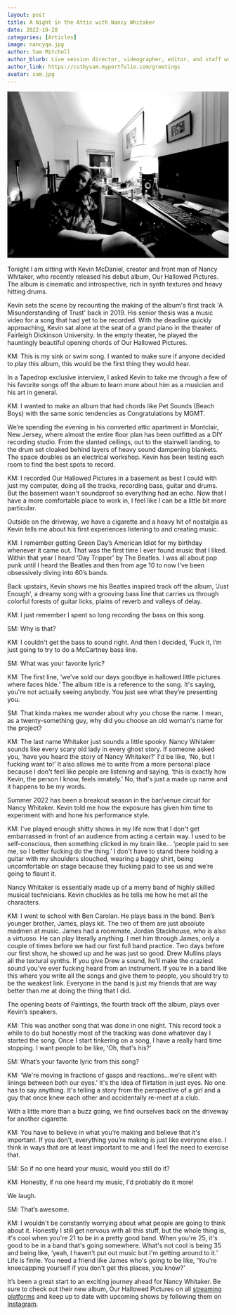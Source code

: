 ```yaml
---
layout: post
title: A Night in the Attic with Nancy Whitaker
date: 2022-10-28
categories: [Articles]
image: nancyqa.jpg
author: Sam Mitchell
author_blurb: Live session director, videographer, editor, and staff writer for Tapedrop since 2019
author_link: https://cutbysam.myportfolio.com/greetings
avatar: sam.jpg
---
```

![nancy qa](/assets/images/posts/nancyqa.jpg)

Tonight I am sitting with Kevin McDaniel, creator and front man of Nancy Whitaker, who recently released his debut album, Our Hallowed Pictures. The album is cinematic and introspective, rich in synth textures and heavy hitting drums.

Kevin sets the scene by recounting the making of the album's first track 'A Misunderstanding of Trust' back in 2019. His senior thesis was a music video for a song that had yet to be recorded. With the deadline quickly approaching,  Kevin sat alone at the seat of a grand piano in the theater of Fairleigh Dickinson University. In the empty theater, he played the hauntingly beautiful opening chords of Our Hallowed Pictures.

KM: This is my sink or swim song. I wanted to make sure if anyone decided to play this album, this would be the first thing they would hear.

In a Tapedrop exclusive interview, I asked Kevin to take me through a few of his favorite songs off the album to learn more about him as a musician and his art in general.

KM: I wanted to make an album that had chords like Pet Sounds (Beach Boys) with the same sonic tendencies as Congratulations by MGMT.

We’re spending the evening in his converted attic apartment in Montclair, New Jersey, where almost the entire floor plan has been outfitted as a DIY recording studio. From the slanted ceilings, out to the stairwell landing, to the drum set cloaked behind layers of heavy sound dampening blankets. The space doubles as an electrical workshop. Kevin has been testing each room to find the best spots to record.

KM: I recorded Our Hallowed Pictures in a basement as best I could with just my computer, doing all the tracks, recording bass, guitar and drums. But the basement wasn't soundproof so everything had an echo. Now that I have a more comfortable place to work in, I feel like I can be a little bit more particular.

Outside on the driveway, we have a cigarette and a heavy hit of nostalgia as Kevin tells me about his first experiences listening to and creating music.

KM: I remember getting Green Day’s American Idiot for my birthday whenever it came out. That was the first time I ever found music that I liked. Within that year I heard 'Day Tripper' by The Beatles. I was all about pop punk until I heard the Beatles and then from age 10 to now I’ve been obsessively diving into 60’s bands.

Back upstairs, Kevin shows me his Beatles inspired track off the album, 'Just Enough', a dreamy song with a grooving bass line that carries us through colorful forests of guitar licks, plains of reverb and valleys of delay.

KM: I just remember I spent so long recording the bass on this song.

SM: Why is that?

KM: I couldn't get the bass to sound right. And then I decided, ‘Fuck it, I’m just going to try to do a McCartney bass line.

SM: What was your favorite lyric?

KM: The first line, ‘we’ve sold our days goodbye in hallowed little pictures where faces hide.’ The album title is a reference to the song. It's saying, you're not actually seeing anybody. You just see what they’re presenting you.

SM: That kinda makes me wonder about why you chose the name. I mean, as a twenty-something guy, why did you choose an old woman's name for the project?

KM: The last name Whitaker just sounds a little spooky. Nancy Whitaker sounds like every scary old lady in every ghost story. If someone asked you, ‘have you heard the story of Nancy Whitaker?’ I'd be like, ‘No, but I fucking want to!’ It also allows me to write from a more personal place because I don't feel like people are listening and saying, ‘this is exactly how Kevin, the person I know, feels innately.’ No, that's just a made up name and it happens to be my words.

Summer 2022 has been a breakout season in the bar/venue circuit for Nancy Whitaker. Kevin told me how the exposure has given him time to experiment with and hone his performance style.

KM: I've played enough shitty shows in my life now that I don't get embarrassed in front of an audience from acting a certain way.  I used to be self-conscious, then something clicked in my brain like... ‘people paid to see me, so I better fucking do the thing.’  I don't have to stand there holding a guitar with my shoulders slouched, wearing a baggy shirt, being uncomfortable on stage because they fucking paid to see us and we’re going to flaunt it.

Nancy Whitaker is essentially made up of a merry band of highly skilled musical technicians. Kevin chuckles as he tells me how he met all the characters.

KM: I went to school with Ben Carolan. He plays bass in the band. Ben’s younger brother, James, plays kit. The two of them are just absolute madmen at music. James had a roommate, Jordan Stackhouse, who is also a virtuoso. He can play literally anything. I met him through James, only a couple of times before we had our first full band practice. Two days before our first show, he showed up and he was just so good. Drew Mullins plays all the textural synths. If you give Drew a sound, he'll make the craziest sound you've ever fucking heard from an instrument. If you're in a band like this where you write all the songs and give them to people, you should try to be the weakest link. Everyone in the band is just my friends that are way better than me at doing the thing that I did.

The opening beats of Paintings, the fourth track off the album, plays over Kevin’s speakers.

KM: This was another song that was done in one night. This record took a while to do but honestly most of the tracking was done whatever day I started the song. Once I start tinkering on a song, I have a really hard time stopping. I want people to be like, ‘Oh, that's his?’

SM: What’s your favorite lyric from this song?

KM: ‘We're moving in fractions of gasps and reactions...we're silent with linings between both our eyes.’ It's the idea of flirtation in just eyes. No one has to say anything. It's telling a story from the perspective of a girl and a guy that once knew each other and accidentally re-meet at a club.

With a little more than a buzz going, we find ourselves back on the driveway for another cigarette.

KM: You have to believe in what you’re making and believe that it's important. If you don't, everything you’re making is just like everyone else. I think in ways that are at least important to me and I feel the need to exercise that.

SM: So if no one heard your music, would you still do it?

KM: Honestly, if no one heard my music, I'd probably do it more!

We laugh.

SM: That’s awesome.

KM: I wouldn't be constantly worrying about what people are going to think about it. Honestly I still get nervous with all this stuff, but the whole thing is, it's cool when you're 21 to be in a pretty good band. When you're 25, it's good to be in a band that's going somewhere. What's not cool is being 35 and being like, ‘yeah, I haven't put out music but I'm getting around to it.’  Life is finite. You need a friend like James who's going to be like, ‘You're kneecapping yourself if you don't get this places, you know?’

It’s been a great start to an exciting journey ahead for Nancy Whitaker. Be sure to check out their new album, Our Hallowed Pictures on all [streaming platforms](https://linktr.ee/nancywhitaker) and keep up to date with upcoming shows by following them on [Instagram](https://www.instagram.com/nancy_whitaker_/).